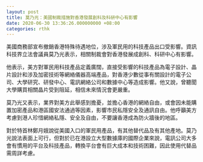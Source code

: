 ```yaml
---
layout: post
title: 莫乃光：美國制裁措施對香港發展創科及科研中心有影響
date: 2020-06-30 13:36:26.000000000 +08:00
categories: rthk
---
```


美國商務部宣布撤銷香港特殊待遇地位，涉及軍民用的科技產品出口受影響。資訊科技界立法會議員莫乃光表示，相關制裁會對香港發展成創科、科研中心有影響。

他表示，美方對軍民用科技產品定義廣闊，直接受影響的科技產品為電子設計、晶片設計和涉及加密技術等網絡儀器高端產品，對香港少數從事有關設計的電子公司、大學研究、研發中心、電訊網絡公司和數據中心等造成影響。他又說，曾聽聞大學購買相關晶片受到阻延，相信未來情況會更嚴重。

莫乃光又表示，業界對美方此舉感到擔憂，並擔心香港的網絡自由，或會因未能購置加密產品和港區國安法通過等因素，影響市民私隱安全及通訊自由。他呼籲美方考慮到港人珍惜網絡私隱、安全及自由，不要讓香港成為防火牆後的地區。

對於特首林鄭月娥說從美國入口的軍民用產品，有其他替代品及有其他產地。莫乃光說法表面上可行，但對於已在港設立大型數據庫的國際企業來說，電訊公司大多會有慣用的平台及科技產品，轉換平台會有巨大成本和技術困難，因此使用代替品需周詳考慮。
